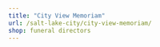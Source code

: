 ```yaml
---
title: "City View Memoriam"
url: /salt-lake-city/city-view-memoriam/
shop: funeral directors
---
```

